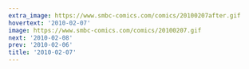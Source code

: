 ```yaml
---
extra_image: https://www.smbc-comics.com/comics/20100207after.gif
hovertext: '2010-02-07'
image: https://www.smbc-comics.com/comics/20100207.gif
next: '2010-02-08'
prev: '2010-02-06'
title: '2010-02-07'
---
```

